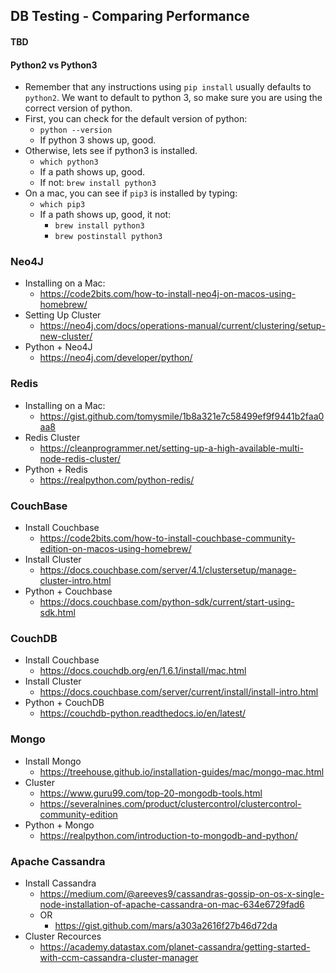 ## DB Testing - Comparing Performance
#### TBD

#### Python2 vs Python3

- Remember that any instructions using `pip install` usually defaults to `python2`. We want to default to python 3, so make sure you are using the correct version of python.
- First, you can check for the default version of python:
  - `python --version` 
  - If python 3 shows up, good.
- Otherwise, lets see if python3 is installed.
  - `which python3`
  - If a path shows up, good.
  - If not: `brew install python3`
- On a mac, you can see if `pip3` is installed by typing:
  - `which pip3`
  - If a path shows up, good, it not:
    - `brew install python3`
    - `brew postinstall python3`

### Neo4J

- Installing on a Mac:
  - https://code2bits.com/how-to-install-neo4j-on-macos-using-homebrew/
- Setting Up Cluster
  - https://neo4j.com/docs/operations-manual/current/clustering/setup-new-cluster/
- Python + Neo4J
  - https://neo4j.com/developer/python/

### Redis

- Installing on a Mac:
  - https://gist.github.com/tomysmile/1b8a321e7c58499ef9f9441b2faa0aa8
- Redis Cluster
  - https://cleanprogrammer.net/setting-up-a-high-available-multi-node-redis-cluster/
- Python + Redis
  - https://realpython.com/python-redis/


### CouchBase

- Install Couchbase
  - https://code2bits.com/how-to-install-couchbase-community-edition-on-macos-using-homebrew/
- Install Cluster
  - https://docs.couchbase.com/server/4.1/clustersetup/manage-cluster-intro.html
- Python + Couchbase
  - https://docs.couchbase.com/python-sdk/current/start-using-sdk.html


### CouchDB

- Install Couchbase
  - https://docs.couchdb.org/en/1.6.1/install/mac.html
- Install Cluster
  - https://docs.couchbase.com/server/current/install/install-intro.html
- Python + CouchDB
  - https://couchdb-python.readthedocs.io/en/latest/

### Mongo

- Install Mongo
  - https://treehouse.github.io/installation-guides/mac/mongo-mac.html
- Cluster
  - https://www.guru99.com/top-20-mongodb-tools.html
  - https://severalnines.com/product/clustercontrol/clustercontrol-community-edition
- Python + Mongo
  - https://realpython.com/introduction-to-mongodb-and-python/

### Apache Cassandra

- Install Cassandra
    - https://medium.com/@areeves9/cassandras-gossip-on-os-x-single-node-installation-of-apache-cassandra-on-mac-634e6729fad6
  - OR
    - https://gist.github.com/mars/a303a2616f27b46d72da
- Cluster Recources
  - https://academy.datastax.com/planet-cassandra/getting-started-with-ccm-cassandra-cluster-manager
